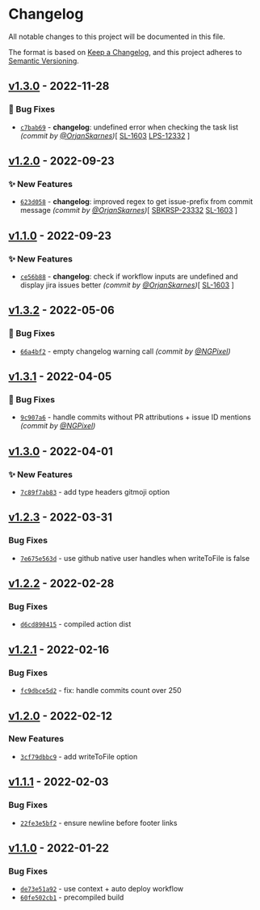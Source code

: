 # Changelog
All notable changes to this project will be documented in this file.

The format is based on [Keep a Changelog](https://keepachangelog.com/en/1.0.0/),
and this project adheres to [Semantic Versioning](https://semver.org/spec/v2.0.0.html).

## [v1.3.0] - 2022-11-28
### :bug: Bug Fixes
- [`c7bab69`](https://github.com/OrjanSkarnes/changelog-action/commit/c7bab69e508ca7df84787b86b6ac9a8acbf6ad54) - **changelog**: undefined error when checking the task list *(commit by [@OrjanSkarnes](https://github.com/OrjanSkarnes))*[ [SL-1603](https://jira.finods.com/browse/SL-1603) [LPS-12332](https://jira.finods.com/browse/LPS-12332) ]


## [v1.2.0] - 2022-09-23
### :sparkles: New Features
- [`623d058`](https://github.com/OrjanSkarnes/changelog-action/commit/623d058b4bd235d53198cd0fcd31d6bc9d75c990) - **changelog**: improved regex to get issue-prefix from commit message *(commit by [@OrjanSkarnes](https://github.com/OrjanSkarnes))*[ [SBKRSP-23332](https://jira.finods.com/browse/SBKRSP-23332) [SL-1603](https://jira.finods.com/browse/SL-1603) ]


## [v1.1.0] - 2022-09-23
### :sparkles: New Features
- [`ce56b88`](https://github.com/OrjanSkarnes/changelog-action/commit/ce56b889b8a91714b3b07e20ea154327712fac56) - **changelog**: check if workflow inputs are undefined and display jira issues better *(commit by [@OrjanSkarnes](https://github.com/OrjanSkarnes))*[ [SL-1603](https://jira.finods.com/browse/SL-1603) ]


## [v1.3.2] - 2022-05-06
### :bug: Bug Fixes
- [`66a4bf2`](https://github.com/requarks/changelog-action/commit/66a4bf2663a93f4271c97e78ec54859e0b40ff95) - empty changelog warning call *(commit by [@NGPixel](https://github.com/NGPixel))*


## [v1.3.1] - 2022-04-05
### :bug: Bug Fixes
- [`9c907a6`](https://github.com/requarks/changelog-action/commit/9c907a6f903e86d4591813cbf8c20b94797c7c70) - handle commits without PR attributions + issue ID mentions *(commit by [@NGPixel](https://github.com/NGPixel))*


## [v1.3.0] - 2022-04-01
### :sparkles: New Features
- [`7c89f7ab83`](https://github.com/Requarks/changelog-action/commit/7c89f7ab832998bbd4875c40b8b90a31aac1e398) - add type headers gitmoji option

## [v1.2.3] - 2022-03-31
### Bug Fixes
- [`7e675e563d`](https://github.com/Requarks/changelog-action/commit/7e675e563d4b3d6acbd444970ef9f8f13485b130) - use github native user handles when writeToFile is false

## [v1.2.2] - 2022-02-28
### Bug Fixes
- [`d6cd890415`](https://github.com/Requarks/changelog-action/commit/d6cd890415380a3392c700513b75145485d6c9b8) - compiled action dist

## [v1.2.1] - 2022-02-16
### Bug Fixes
- [`fc9dbce5d2`](https://github.com/Requarks/changelog-action/commit/fc9dbce5d2c2d9f2bb2a8160369c15017fda74e0) - fix: handle commits count over 250

## [v1.2.0] - 2022-02-12
### New Features
- [`3cf79dbbc9`](https://github.com/Requarks/changelog-action/commit/3cf79dbbc9c2343041681314f61f478e24191e4b) - add writeToFile option


## [v1.1.1] - 2022-02-03
### Bug Fixes
- [`22fe3e5bf2`](https://github.com/Requarks/changelog-action/commit/22fe3e5bf2205d243761cbfec6c7d5c90d897051) - ensure newline before footer links


## [v1.1.0] - 2022-01-22
### Bug Fixes
- [`de73e51a92`](https://github.com/Requarks/changelog-action/commit/de73e51a9227ef957d16ed17b22650582298ca7d) - use context + auto deploy workflow
- [`60fe502cb1`](https://github.com/Requarks/changelog-action/commit/60fe502cb1bbe8d74e3e1ed7540f636506c1d7c9) - precompiled build

[v1.1.0]: https://github.com/Requarks/changelog-action/compare/v1.0.0...v1.1.0
[v1.1.1]: https://github.com/Requarks/changelog-action/compare/v1.1.0...v1.1.1
[v1.2.0]: https://github.com/Requarks/changelog-action/compare/v1.1.1...v1.2.0
[v1.2.1]: https://github.com/Requarks/changelog-action/compare/v1.2.0...v1.2.1
[v1.2.2]: https://github.com/Requarks/changelog-action/compare/v1.2.1...v1.2.2
[v1.2.3]: https://github.com/Requarks/changelog-action/compare/v1.2.2...v1.2.3
[v1.3.0]: https://github.com/Requarks/changelog-action/compare/v1.2.3...v1.3.0

[v1.3.1]: https://github.com/requarks/changelog-action/compare/v1.3.0...v1.3.1
[v1.3.2]: https://github.com/requarks/changelog-action/compare/v1.3.1...v1.3.2
[v1.1.0]: https://github.com/OrjanSkarnes/changelog-action/compare/0.9.1...v1.1.0
[v1.2.0]: https://github.com/OrjanSkarnes/changelog-action/compare/v1.1.0...v1.2.0
[v1.3.0]: https://github.com/OrjanSkarnes/changelog-action/compare/v1.2.5...v1.3.0